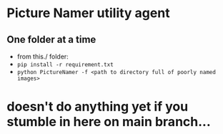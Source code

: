# Picture Namer utility agent
## One folder at a time
- from this./ folder:
- ```pip install -r requirement.txt```
- ```python PictureNamer -f <path to directory full of poorly named images>```


# doesn't do anything yet if you stumble in here on main branch...